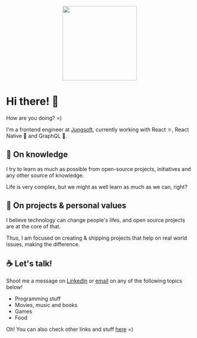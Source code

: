 <p align="center">
  <img 
    src="https://i.pinimg.com/originals/e4/26/70/e426702edf874b181aced1e2fa5c6cde.gif"
    align="center" 
    height="200" 
    width="auto" 
  >
<p/>

# Hi there! 👋

How are you doing? =)

I'm a frontend engineer at [Jungsoft](https://jungsoft.io/), currently working with React ⚛️, React Native 📱 and GraphQL 🚀.

## 🌱 On knowledge

I try to learn as much as possible from open-source projects, initiatives and any other source of knowledge. 

Life is very complex, but we might as well learn as much as we can, right?

## 🗿 On projects & personal values

I believe technology can change people's lifes, and open source projects are at the core of that. 

Thus, I am focused on creating & shipping projects that help on real world issues, making the difference.

## ☕ Let's talk!

Shoot me a message on [LinkedIn](https://www.linkedin.com/in/pedrobini/) or [email](mailto:dev.pedrobini@gmail.com) on any of the following topics below!

- Programming stuff
- Movies, music and books
- Games
- Food

Oh! You can also check other links and stuff [here](https://linktr.ee/pedrobini) =)

